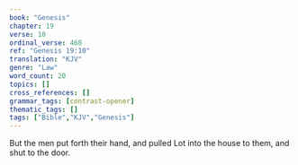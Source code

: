 ```yaml
---
book: "Genesis"
chapter: 19
verse: 10
ordinal_verse: 468
ref: "Genesis 19:10"
translation: "KJV"
genre: "Law"
word_count: 20
topics: []
cross_references: []
grammar_tags: [contrast-opener]
thematic_tags: []
tags: ["Bible","KJV","Genesis"]
---
```

But the men put forth their hand, and pulled Lot into the house to them, and shut to the door.
